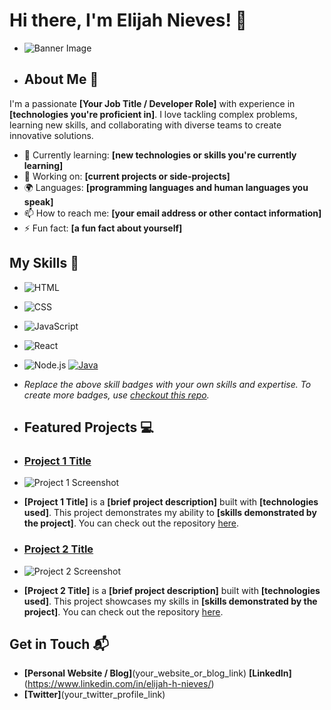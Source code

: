 # Hi there, I'm Elijah Nieves! 👋

- ![Banner Image](your_banner_image_url_here)

- ## About Me 🚀

I'm a passionate **[Your Job Title / Developer Role]** with experience in **[technologies you're proficient in]**. I love tackling complex problems, learning new skills, and collaborating with diverse teams to create innovative solutions.

- 🌱 Currently learning: **[new technologies or skills you're currently learning]**
- 🔭 Working on: **[current projects or side-projects]**
- 🌍 Languages: **[programming languages and human languages you speak]**
- 📫 How to reach me: **[your email address or other contact information]**
- ⚡ Fun fact: **[a fun fact about yourself]**

## My Skills 🧠

- ![HTML](https://img.shields.io/badge/-HTML-E34F26?style=flat-square&logo=html5&logoColor=white)
- ![CSS](https://img.shields.io/badge/-CSS-1572B6?style=flat-square&logo=css3&logoColor=white)
- ![JavaScript](https://img.shields.io/badge/-JavaScript-F7DF1E?style=flat-square&logo=javascript&logoColor=black)
- ![React](https://img.shields.io/badge/-React-61DAFB?style=flat-square&logo=react&logoColor=black)
- ![Node.js](https://img.shields.io/badge/-Node.js-339933?style=flat-square&logo=node.js&logoColor=white)
[![Java](https://img.shields.io/badge/Java-%23ED8B00.svg?logo=openjdk&logoColor=white)](#)

- *Replace the above skill badges with your own skills and expertise. To create more badges, use [checkout this repo](https://github.com/alexandresanlim/Badges4-README.md-Profile).*

- ## Featured Projects 💻

- ### [Project 1 Title](project_1_link)

- ![Project 1 Screenshot](project_1_screenshot_url)

- **[Project 1 Title]** is a **[brief project description]** built with **[technologies used]**. This project demonstrates my ability to **[skills demonstrated by the project]**. You can check out the repository [here](project_1_repository_link).

- ### [Project 2 Title](project_2_link)

- ![Project 2 Screenshot](project_2_screenshot_url)

- **[Project 2 Title]** is a **[brief project description]** built with **[technologies used]**. This project showcases my skills in **[skills demonstrated by the project]**. You can check out the repository [here](project_2_repository_link).

## Get in Touch 📬

- **[Personal Website / Blog]**(your_website_or_blog_link)
**[LinkedIn]**(https://www.linkedin.com/in/elijah-h-nieves/)
- **[Twitter]**(your_twitter_profile_link)

